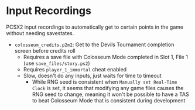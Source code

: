 # Input Recordings

PCSX2 input recordings to automatically get to certain points in the game without needing savestates.

- `colosseum_credits.p2m2`: Get to the Devils Tournament completion screen before credits roll
    - Requires a save file with Colosseum Mode completed in Slot 1, File 1 (use `save_files/story.ps2`)
    - Requires `player_1_immortal` cheat enabled
    - Slow, doesn't do any inputs, just waits for time to timeout
        - While RNG seed is consistent when `Manually set Real-Time Clock` is set, it seems that modifying any game files causes the RNG seed to change, meaning it won't be possible to have a TAS to beat Colosseum Mode that is consistent during development